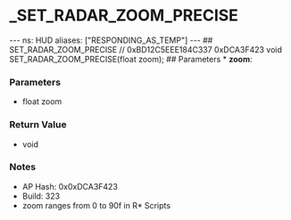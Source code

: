 # _SET_RADAR_ZOOM_PRECISE

--- ns: HUD aliases: ["RESPONDING_AS_TEMP"] --- ## SET_RADAR_ZOOM_PRECISE  // 0xBD12C5EEE184C337 0xDCA3F423 void SET_RADAR_ZOOM_PRECISE(float zoom);  ## Parameters * **zoom**:

### Parameters
* float zoom

### Return Value
* void

### Notes
* AP Hash: 0x0xDCA3F423
* Build: 323
* zoom ranges from 0 to 90f in R* Scripts

